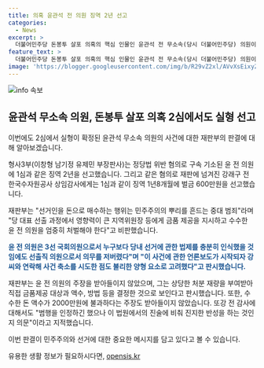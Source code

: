```yaml
---
title: 의혹 윤관석 전 의원 징역 2년 선고
categories:
  - News
excerpt: >
  더불어민주당 돈봉투 살포 의혹의 핵심 인물인 윤관석 전 무소속(당시 더불어민주당) 의원이 2심에서도 실형을 선고받았다. 재판부는 선거인을 돈으로 매수하는 행위는 민주주의의 뿌리를 흔드는 중대 범죄라며 당 대표 선출 과정에서 영향력이 큰 지역위원장 등에게 금품 제공을 지시하고 수수한 윤 전 의원을 엄중히 처벌해야 한다고 비판했다. 1∙2심에서 금품 제공에 관한 재량권이 없는 공동정범일 뿐이라는 주장을 받아들이지 않았으며, 윤관석 의원에게는 징역 2년이, 강래구 전 한국수자원공사 상임감사에게는 징역 1년8개월과 벌금 600만원이 선고됐다.
feature_text: >
  더불어민주당 돈봉투 살포 의혹의 핵심 인물인 윤관석 전 무소속(당시 더불어민주당) 의원이 2심에서도 실형을 선고받았다. 재판부는 선거인을 돈으로 매수하는 행위는 민주주의의 뿌리를 흔드는 중대 범죄라며 당 대표 선출 과정에서 영향력이 큰 지역위원장 등에게 금품 제공을 지시하고 수수한 윤 전 의원을 엄중히 처벌해야 한다고 비판했다. 1∙2심에서 금품 제공에 관한 재량권이 없는 공동정범일 뿐이라는 주장을 받아들이지 않았으며, 윤관석 의원에게는 징역 2년이, 강래구 전 한국수자원공사 상임감사에게는 징역 1년8개월과 벌금 600만원이 선고됐다.
image: 'https://blogger.googleusercontent.com/img/b/R29vZ2xl/AVvXsEixyZcFfHzMRdzZMjFBmAUKJYCLCGyLL1o632UiGVXcaFdKo_bkvkuCioo0uUKlGfBVcT3P84aROyZIXSBEx3Aw5nCQ3pTgDom1WDC4m8eifvWiAmWEEVb4x6G_l8C0QH225ldMjyaFvpxGEBGNO37VmDTDMHGhJPq73UglMfDca1-0aw/s1600/blogspot.png'
---
```


<p><img src="https://blogger.googleusercontent.com/img/b/R29vZ2xl/AVvXsEixyZcFfHzMRdzZMjFBmAUKJYCLCGyLL1o632UiGVXcaFdKo_bkvkuCioo0uUKlGfBVcT3P84aROyZIXSBEx3Aw5nCQ3pTgDom1WDC4m8eifvWiAmWEEVb4x6G_l8C0QH225ldMjyaFvpxGEBGNO37VmDTDMHGhJPq73UglMfDca1-0aw/s1600/blogspot.png" alt="info 속보" /></p>

<h2 data-ke-size="size26">윤관석 무소속 의원, 돈봉투 살포 의혹 2심에서도 실형 선고</h2>

<p>이번에도 2심에서 실형이 확정된 윤관석 무소속 의원의 사건에 대한 재판부의 판결에 대해 알아보겠습니다.</p>

<p>형사3부(이창형 남기정 유제민 부장판사)는 정당법 위반 혐의로 구속 기소된 윤 전 의원에 1심과 같은 징역 2년을 선고했습니다. 그리고 같은 혐의로 재판에 넘겨진 강래구 전 한국수자원공사 상임감사에게는 1심과 같이 징역 1년8개월에 벌금 600만원을 선고했습니다.</p>

<p>재판부는 "선거인을 돈으로 매수하는 행위는 민주주의의 뿌리를 흔드는 중대 범죄"라며 "당 대표 선출 과정에서 영향력이 큰 지역위원장 등에게 금품 제공을 지시하고 수수한 윤 전 의원을 엄중히 처벌해야 한다"고 비판했습니다.</p>

<p><b><span style="color: #1a5490;">윤 전 의원은 3선 국회의원으로서 누구보다 당내 선거에 관한 법제를 충분히 인식했을 것임에도 선출직 의원으로서 의무를 저버렸다"며 "이 사건에 관한 언론보도가 시작되자 강씨와 연락해 사건 축소를 시도한 점도 불리한 양형 요소로 고려했다"고 판시했습니다.</span></b></p>

<p>재판부는 윤 전 의원의 주장을 받아들이지 않았으며, 그는 상당한 처분 재량을 부여받아 직접 금품제공 대상과 액수, 방법 등을 결정한 것으로 보인다고 판시했습니다. 또한, 수수한 돈 액수가 2000만원에 불과하다는 주장도 받아들이지 않았습니다. 또강 전 감사에 대해서도 "범행을 인정하긴 했으나 이 법원에서의 진술에 비춰 진지한 반성을 하는 것인지 의문"이라고 지적했습니다.</p>

<p>이번 판결이 민주주의와 선거에 대한 중요한 메시지를 담고 있다고 볼 수 있습니다.</p>
유용한 생활 정보가 필요하시다면, <a href="https://opensis.kr" rel="dofollow">opensis.kr</a>


